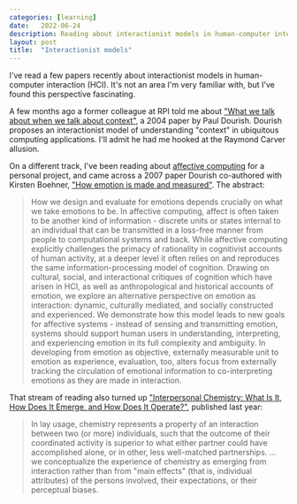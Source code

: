 ```yaml
---
categories: [learning]
date:   2022-06-24
description: Reading about interactionist models in human-computer interaction
layout: post
title:  "Interactionist models"
---
```


I've read a few papers recently about interactionist models in human-computer interaction (HCI). It's not an area I'm very familiar with, but I've found this perspective fascinating.

A few months ago a former colleague at RPI told me about ["What we talk about when we talk about context"](https://dl.acm.org/doi/10.1007/s00779-003-0253-8), a 2004 paper by Paul Dourish. Dourish proposes an interactionist model of understanding "context" in ubiquitous computing applications. I'll admit he had me hooked at the Raymond Carver allusion.

On a different track, I've been reading about [affective computing](https://en.wikipedia.org/wiki/Affective_computing) for a personal project, and came across a 2007 paper Dourish co-authored with Kirsten Boehner, ["How emotion is made and measured"](https://dl.acm.org/doi/10.1016/j.ijhcs.2006.11.016). The abstract:

> How we design and evaluate for emotions depends crucially on what we take emotions to be. In affective computing, affect is often taken to be another kind of information - discrete units or states internal to an individual that can be transmitted in a loss-free manner from people to computational systems and back. While affective computing explicitly challenges the primacy of rationality in cognitivist accounts of human activity, at a deeper level it often relies on and reproduces the same information-processing model of cognition. Drawing on cultural, social, and interactional critiques of cognition which have arisen in HCI, as well as anthropological and historical accounts of emotion, we explore an alternative perspective on emotion as interaction: dynamic, culturally mediated, and socially constructed and experienced. We demonstrate how this model leads to new goals for affective systems - instead of sensing and transmitting emotion, systems should support human users in understanding, interpreting, and experiencing emotion in its full complexity and ambiguity. In developing from emotion as objective, externally measurable unit to emotion as experience, evaluation, too, alters focus from externally tracking the circulation of emotional information to co-interpreting emotions as they are made in interaction. 

That stream of reading also turned up ["Interpersonal Chemistry: What Is It, How Does It Emerge, and How Does It Operate?"](https://journals.sagepub.com/doi/10.1177/1745691621994241), published last year:

> In lay usage, chemistry represents a property of an interaction between two (or more) individuals, such that the outcome of their coordinated activity is superior to what either partner could have accomplished alone, or in other, less well-matched partnerships. ... we conceptualize the experience of chemistry as
emerging from interaction rather than from "main effects" (that is, individual attributes) of the
persons involved, their expectations, or their perceptual biases.

